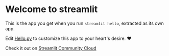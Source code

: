 # Welcome to streamlit

This is the app you get when you run `streamlit hello`, extracted as its own app.

Edit [Hello.py](./Home.py) to customize this app to your heart's desire. ❤️

Check it out on [Streamlit Community Cloud](https://st-hello-app.streamlit.app/)
